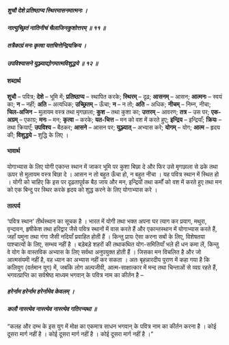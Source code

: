##### शुचौ देशे प्रतिष्ठाप्य स्थिरमासनमात्मनः ।
##### नात्युच्छ्रितं नातिनीचं चैलाजिनकुशोत्तरम् ॥ ११ ॥
##### तत्रैकाग्रं मनः कृत्वा यतचित्तेन्द्रियक्रिय ।
##### उपविश्यासने युञ्ज्याद्योगमात्मविशुद्धये ॥ १२ ॥

#### शब्दार्थ

**शुचौ** – पवित्र; **देशे** – भूमि में; **प्रतिष्ठाप्य** – स्थापित करके; **स्थिरम्** – दृढ़; **आसनम्** – आसन; **आत्मनः** – स्वयं का; **न** – नहीं; **अति** – अत्यधिक; **उच्छ्रितम्** – ऊँचा; **न** – न तो; **अति** – अधिक; **नीचम्** – निम्न, नीचा; **चिल-अजिन** – मुलायम  वस्त्र तथा मृगछाला; **कुश** – तथा कुशा का; **उत्तरम्** – आवरण; **तत्र** – उस पर; **एक-अग्रम्** – एकाग्र; **मनः** – मन; **कृत्वा** – करके; **यत-चित्त** – मन को वश में  करते हुए; **इन्द्रिय** – इन्द्रियाँ; **क्रियः** – तथा क्रियाएँ; **उपविश्य** – बैठकर; **आसने** – आसन पर; **युञ्ज्यात्** – अभ्यास करे; **योगम्** – योग; **आत्म** – हृदय की; **विशुद्धये** – शुद्धि के लिए ।

#### भावार्थ

योगाभ्यास के लिए योगी एकान्त स्थान में जाकर भूमि पर कुशा बिछा दे और फिर उसे मृगछाला से ढके तथा ऊपर से मुलायम वस्त्र बिछा दे । आसन न तो बहुत ऊँचा हो, न बहुत नीचा । यह पवित्र स्थान में स्थित हो । योगी को चाहिए कि इस पर दृढ़तापूर्वक बैठ जाय और मन, इन्द्रियों तथा कर्मों को वश में करते हुए तथा मन को एक बिन्दु पर स्थिर करके हृदय को शुद्ध करने के लिए योगाभ्यास करे ।

#### तात्पर्य

‘पवित्र स्थान’ तीर्थस्थान का सूचक है । भारत में योगी तथा भक्त अपना घर त्याग कर प्रयाग, मथुरा, वृन्दावन, हृषीकेश तथा हरिद्वार जैसे पवित्र स्थानों में वास करते हैं और एकान्तस्थान में योगाभ्यास करते हैं, जहाँ यमुना तथा गंगा जैसी नदियाँ प्रवाहित होती हैं । किन्तु प्रायः ऐसा करना सबों के लिए, विशेषतया पाश्चात्यों के लिए, सम्भव नहीं है । बड़ेबड़े शहरों की तथाकथित योग-समितियाँ भले ही धन कमा लें, किन्तु वे योग के वास्तविक अभ्यास के लिए सर्वथा अनुपयुक्त होती हैं । जिसका मन विचलित है और जो आत्मसंयमी नहीं है, वह ध्यान का अभ्यास नहीं कर सकता । अतः बृहन्नारदीय पुराण में कहा गया है कि कलियुग (वर्तमान युग) में, जबकि लोग अल्पजीवी, आत्म-साक्षात्कार में मन्द तथा चिन्ताओं से व्यग्र रहते हैं, भगवत्प्राप्ति का सर्वश्रेष्ठ माध्यम भगवान् के पवित्र नाम का कीर्तन है –

##### हरेर्नाम हरेर्नाम हरेर्नामेव केवलम् ।
##### कलौ नास्त्येव नास्त्येव नास्त्येव गतिरन्यथा ॥

“कलह और दम्भ के इस युग में मोक्ष का एकमात्र साधन भगवान् के पवित्र नाम का कीर्तन करना है । कोई दूसरा मार्ग नहीं है । कोई दूसरा मार्ग नहीं है । कोई दूसरा मार्ग नहीं है ।”
